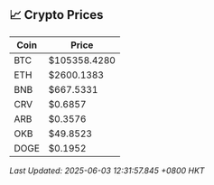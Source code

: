 ## 📈 Crypto Prices

| Coin | Price |
| ---- | ----- |
| BTC | $105358.4280 |
| ETH | $2600.1383 |
| BNB | $667.5331 |
| CRV | $0.6857 |
| ARB | $0.3576 |
| OKB | $49.8523 |
| DOGE | $0.1952 |

_Last Updated: 2025-06-03 12:31:57.845 +0800 HKT_
